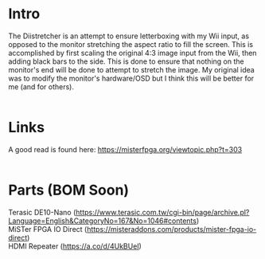 # Intro
The Diistretcher is an attempt to ensure letterboxing with my Wii input, as opposed to the monitor stretching the aspect ratio to fill the screen. This is accomplished by first scaling the original 4:3 image input from the Wii, then adding black bars to the side. This is done to ensure that nothing on the monitor's end will be done to attempt to stretch the image. My original idea was to modify the monitor's hardware/OSD but I think this will be better for me (and for others).
<br><br>
# Links
A good read is found here: https://misterfpga.org/viewtopic.php?t=303
<br><br>
# Parts (BOM Soon)
Terasic DE10-Nano (https://www.terasic.com.tw/cgi-bin/page/archive.pl?Language=English&CategoryNo=167&No=1046#contents)
<br>
MiSTer FPGA IO Direct (https://misteraddons.com/products/mister-fpga-io-direct)
<br>
HDMI Repeater (https://a.co/d/4UkBUeI)
